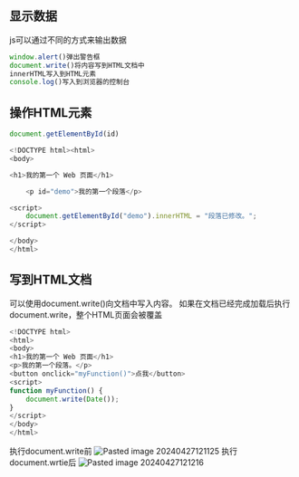 ## 显示数据
js可以通过不同的方式来输出数据
```js
window.alert()弹出警告框
document.write()将内容写到HTML文档中
innerHTML写入到HTML元素
console.log()写入到浏览器的控制台
```
## 操作HTML元素
```js
document.getElementById(id)
```

```js
<!DOCTYPE html><html>
<body>

<h1>我的第一个 Web 页面</h1>

	<p id="demo">我的第一个段落</p>

<script>
	document.getElementById("demo").innerHTML = "段落已修改。";
</script>

</body>
</html>
```
## 写到HTML文档
可以使用document.write()向文档中写入内容。
如果在文档已经完成加载后执行document.write，整个HTML页面会被覆盖
```js
<!DOCTYPE html>
<html>
<body>
<h1>我的第一个 Web 页面</h1>
<p>我的第一个段落。</p>
<button onclick="myFunction()">点我</button>
<script>
function myFunction() {
   	document.write(Date());
}
</script>
</body>
</html>
```

执行document.write前
![Pasted image 20240427121125](https://obsidian-1326430649.cos.ap-chongqing.myqcloud.com/pic/202405080031800.png)
执行document.wrtie后
![Pasted image 20240427121216](https://obsidian-1326430649.cos.ap-chongqing.myqcloud.com/pic/202405080031801.png)
